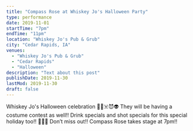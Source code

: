 ```yaml
---
title: "Compass Rose at Whiskey Jo's Halloween Party"
type: performance
date: 2019-11-01
startTime: "7pm"
endTime: "11pm"
location: "Whiskey Jo's Pub & Grub"
city: "Cedar Rapids, IA"
venues:
  - "Whiskey Jo's Pub & Grub"
  - "Cedar Rapids"
  - "Halloween"
description: "Text about this post"
publishDate: 2019-11-30
lastMod: 2019-11-30
draft: false
---
```


Whiskey Jo's Halloween celebration 👻💀☠️😈👽 They will be having a costume contest as well!! Drink specials and shot specials for this special holiday too!! 🎃👻👺 Don’t miss out!! Compass Rose takes stage at 7pm!!
